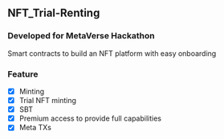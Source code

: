 ## NFT_Trial-Renting

### Developed for MetaVerse Hackathon

Smart contracts to build an NFT platform with easy onboarding

### Feature

- [x] Minting
- [x] Trial NFT minting
- [x] SBT
- [x] Premium access to provide full capabilities
- [x] Meta TXs
